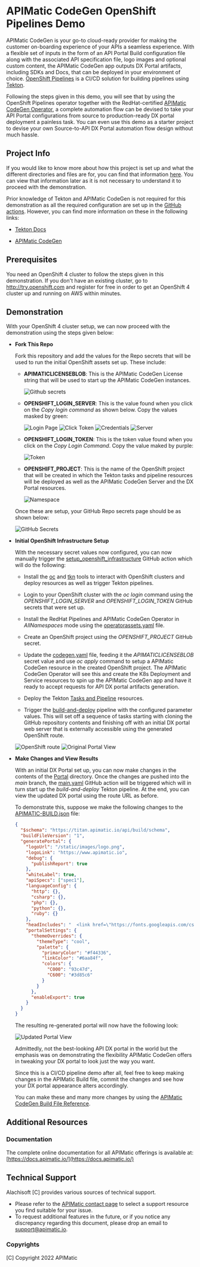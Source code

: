 # APIMatic CodeGen OpenShift Pipelines Demo

APIMatic CodeGen is your go-to cloud-ready provider for making the customer on-boarding experience of your APIs a seamless experience. With a flexible set of inputs in the form of an API Portal Build configuration file along with the associated API specification file, logo images and optional custom content, the APIMatic CodeGen app outputs DX Portal artifacts, including SDKs and Docs, that can be deployed in your environment of choice. [OpenShift Pipelines](https://cloud.redhat.com/blog/introducing-openshift-pipelines) is a CI/CD solution for building pipelines using [Tekton](https://tekton.dev).

Following the steps given in this demo, you will see that by using the OpenShift Pipelines operator together with the RedHat-certified [APIMatic CodeGen Operator](https://github.com/apimatic/apimatic-codegen-operator), a complete automation flow can be devised to take your API Portal configurations from source to production-ready DX portal deployment a painless task. You can even use this demo as a starter project to devise your own Source-to-API DX Portal automation flow design without much hassle.

## Project Info

If you would like to know more about how this project is set up and what the different directories and files are for, you can find that information [here](./docs/demo_structure.md). You can view that information later as it is not necessary to understand it to proceed with the demonstration.

Prior knowledge of Tekton and APIMatic CodeGen is not required for this demonstration as all the required configuration are set up in the [GitHub actions](./.github/workflows/). However, you can find more information on these in the following links:

- [Tekton Docs](https://tekton.dev/docs/)

- [APIMatic CodeGen](https://apimatic-core-v3-docs.netlify.app/#/http/getting-started/overview-apimatic-core)

## Prerequisites

You need an OpenShift 4 cluster to follow the steps given in this demonstration. If you don't have an existing cluster, go to http://try.openshift.com and register for free in order to get an OpenShift 4 cluster up and running on AWS within minutes.

## Demonstration

With your OpenShift 4 cluster setup, we can now proceed with the demonstration using the steps given below:

- **Fork This Repo**

  Fork this repository and add the values for the Repo secrets that will be used to run the initial OpenShift assets set up. These include:

  - **APIMATICLICENSEBLOB**:
    This is the APIMatic CodeGen License string that will be used to start up the APIMatic CodeGen instances.
    
    ![Github secrets](./docs/7.PNG)
    
  - **OPENSHIFT_LOGIN_SERVER**:
    This is the value found when you click on the _Copy login command_ as shown below. Copy the values masked by green:
    
    ![Login Page](./docs/1.PNG)
    ![Click Token](./docs/2.PNG)
    ![Credentials](./docs/3.PNG)
    ![Server](./docs/4.PNG)
    
  - **OPENSHIFT_LOGIN_TOKEN**:
    This is the token value found when you click on the _Copy Login Command_. Copy the value maked by purple:
    
    ![Token](./docs/5.PNG)
    
  - **OPENSHIFT_PROJECT**:
    This is the name of the OpenShift project that will be created in which the Tekton tasks and pipeline resources will be deployed as well as the
    APIMatic CodeGen Server and the DX Portal resources.
    
    ![Namespace](./docs/6.PNG)

  Once these are setup, your GitHub Repo secrets page should be as shown below:

  ![GitHub Secrets](./docs/8.PNG)

- **Initial OpenShift Infrastructure Setup**

  With the necessary secret values now configured, you can now manually trigger the [setup_openshift_infrastructure](./.github/workflows/setup_openshift_infrastructure.yaml) GitHub action which will do the following:

  - Install the [oc](https://github.com/openshift/oc) and [tkn](https://github.com/tektoncd/cli) tools to interact with OpenShift clusters and deploy resources as well as trigger Tekton pipelines.

  - Login to your OpenShift cluster with the _oc login_ command using the _OPENSHIFT_LOGIN_SERVER_ and _OPENSHIFT_LOGIN_TOKEN_ GitHub secrets that were set up.

  - Install the RedHat Pipelines and APIMatic CodeGen Operator in _AllNamespaces_ mode using the [operatorassets.yaml](./setup/operatorsassets.yaml) file.

  - Create an OpenShift project using the _OPENSHIFT_PROJECT_ GitHub secret.

  - Update the [codegen.yaml](./setup/codegen.yaml) file, feeding it the _APIMATICLICENSEBLOB_ secret value and use _oc apply_ command to setup a APIMatic CodeGen resource in the created OpenShift project. The APIMatic CodeGen Operator will see this and create the K8s Deployment and Service resources to spin up the APIMatic CodeGen app and have it ready to accept requests for API DX portal artifacts generation.

  - Deploy the Tekton [Tasks and Pipeline](./.tekton/) resources.

  - Trigger the [build-and-deploy](./.tekton/pipeline.yaml) pipeline with the configured parameter values. This will set off a sequence of tasks starting with cloning the GitHub repository contents and finishing off with an initial DX portal web server that is externally accessible using the generated OpenShift route.

  ![OpenShift route](./docs/11.PNG)
  ![Original Portal View](./docs/12.PNG)

- **Make Changes and View Results**

  With an initial DX Portal set up, you can now make changes in the contents of the [Portal](./Portal/) directory. Once the changes are pushed into the _main_ branch, the [main.yaml](./.github/workflows/main.yaml) GitHub action will be triggered which will in turn start up the _build-and-deploy_ Tekton pipeline. At the end, you can view the updated DX portal using the route URL as before.

  To demonstrate this, suppose we make the following changes to the [APIMATIC-BUILD.json](./Portal/APIMATIC-BUILD.json) file:

  ```json
  {
    "$schema": "https://titan.apimatic.io/api/build/schema",
    "buildFileVersion": "1",
    "generatePortal": {
      "logoUrl": "/static/images/logo.png",
      "logoLink": "https://www.apimatic.io",
      "debug": {
        "publishReport": true
      },
      "whiteLabel": true,
      "apiSpecs": ["spec1"],
      "languageConfig": {
        "http": {},
        "csharp": {},
        "php": {},
        "python": {},
        "ruby": {}
      },
      "headIncludes": "  <link href=\"https://fonts.googleapis.com/css?family=Open+Sans:300,300i,400,400i,600,600i,700,700i,800,800i&display=swap\" rel=\"stylesheet\">",
      "portalSettings": {
        "themeOverrides": {
          "themeType": "cool",
          "palette": {
            "primaryColor": "#f44336",
            "linkColor": "#6aa84f",
            "colors": {
              "C000": "93c47d",
              "C600": "#3d85c6"
            }
          }
        },
        "enableExport": true
      }
    }
  }
  ```

  The resulting re-generated portal will now have the following look:

  ![Updated Portal View](./docs/16.PNG)

  Admittedly, not the best-looking API DX portal in the world but the emphasis was on demonstrating the flexibility APIMatic CodeGen offers in tweaking your DX portal to look just the way you want.

  Since this is a CI/CD pipeline demo after all, feel free to keep making changes in the APIMatic Build file, commit the changes and see how your DX portal appearance alters accordingly.

  You can make these and many more changes by using the [APIMatic CodeGen Build File Reference](https://apimatic-core-v3-docs.netlify.app/#/http/generating-api-portal/build-file-reference).

## Additional Resources

### Documentation

The complete online documentation for all APIMatic offerings is available at:
[https://docs.apimatic.io/](https://docs.apimatic.io/)

## Technical Support

Alachisoft [C] provides various sources of technical support.

- Please refer to the [APIMatic contact page](https://www.apimatic.io/contact/) to select a support resource you find suitable for your issue.
- To request additional features in the future, or if you notice any discrepancy regarding this document, please drop an email to [support@apimatic.io](mailto:support@apimatic.io).

### Copyrights

[C] Copyright 2022 APIMatic
